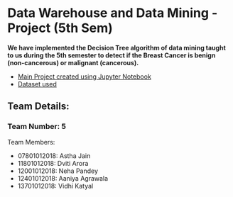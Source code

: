 # Data Warehouse and Data Mining -Project (5th Sem)

**We have implemented the Decision Tree algorithm of data mining taught to us during the 5th semester to detect if the Breast Cancer is  benign (non-cancerous) or malignant (cancerous).**
- [Main Project created using Jupyter Notebook](https://github.com/asthacs/DWDM-Project/blob/main/DWDM_project.ipynb)
- [Dataset used](https://github.com/asthacs/DWDM-Project/blob/main/data.csv)

## Team Details:
### Team Number: 5                                                                                                          
Team Members:
- 07801012018: Astha Jain   
- 11801012018: Dviti Arora
- 12001012018: Neha Pandey
- 12401012018: Aaniya Agrawala
- 13701012018: Vidhi Katyal
